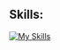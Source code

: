 ## Skills:
[![My Skills](https://skillicons.dev/icons?i=js,html,css,python,java,flask,django,git,github,c,go,cs)](https://skillicons.dev)
